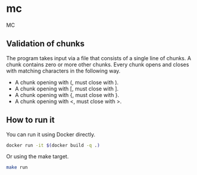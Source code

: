 # mc
MC

## Validation of chunks
The program takes input via a file that consists of a single line of chunks. A chunk contains zero or more other chunks. Every chunk opens and closes with matching characters in the following way.

- A chunk opening with (, must close with ).
- A chunk opening with [, must close with ].
- A chunk opening with {, must close with }.
- A chunk opening with <, must close with >.

## How to run it
You can run it using Docker directly.

```bash
docker run -it $(docker build -q .)
```

Or using the make target.
```bash
make run
```
